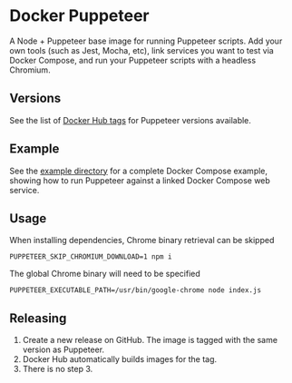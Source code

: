 # Docker Puppeteer

A Node + Puppeteer base image for running Puppeteer scripts. Add your own tools (such as Jest, Mocha, etc), link services you want to test via Docker Compose, and run your Puppeteer scripts with a headless Chromium.

## Versions

See the list of [Docker Hub tags](https://hub.docker.com/r/buildkite/puppeteer/tags/) for Puppeteer versions available.

## Example

See the [example directory](example) for a complete Docker Compose example, showing how to run Puppeteer against a linked Docker Compose web service.

## Usage

When installing dependencies, Chrome binary retrieval can be skipped

```
PUPPETEER_SKIP_CHROMIUM_DOWNLOAD=1 npm i
```

The global Chrome binary will need to be specified

```
PUPPETEER_EXECUTABLE_PATH=/usr/bin/google-chrome node index.js
```


## Releasing

1. Create a new release on GitHub. The image is tagged with the same version as Puppeteer.
2. Docker Hub automatically builds images for the tag.
3. There is no step 3.
